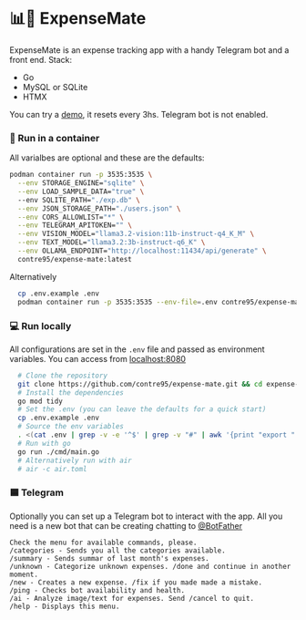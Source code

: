 # 📊🧉 ExpenseMate
ExpenseMate is an expense tracking app with a handy Telegram bot and a front end.
Stack:
 * Go
 * MySQL or SQLite
 * HTMX

You can try a [demo](https://demo1.contre.io), it resets every 3hs. Telegram bot is not enabled.

### 🦭 Run in a container 
All varialbes are optional and these are the defaults:
```sh
podman container run -p 3535:3535 \
  --env STORAGE_ENGINE="sqlite" \
  --env LOAD_SAMPLE_DATA="true" \  
  --env SQLITE_PATH="./exp.db" \
  --env JSON_STORAGE_PATH="./users.json" \
  --env CORS_ALLOWLIST="*" \
  --env TELEGRAM_APITOKEN="" \
  --env VISION_MODEL="llama3.2-vision:11b-instruct-q4_K_M" \
  --env TEXT_MODEL="llama3.2:3b-instruct-q6_K" \
  --env OLLAMA_ENDPOINT="http://localhost:11434/api/generate" \
  contre95/expense-mate:latest
```
Alternatively
```sh
  cp .env.example .env
  podman container run -p 3535:3535 --env-file=.env contre95/expense-mate
```

### 💻 Run locally
All configurations are set in the `.env` file and passed as environment variables. You can access from [localhost:8080](http://localhost:8080)
```sh
  # Clone the repository
  git clone https://github.com/contre95/expense-mate.git && cd expense-mate
  # Install the dependencies
  go mod tidy
  # Set the .env (you can leave the defaults for a quick start)
  cp .env.example .env
  # Source the env variables
  . <(cat .env | grep -v -e '^$' | grep -v "#" | awk '{print "export " $1}')
  # Run with go
  go run ./cmd/main.go
  # Alternatively run with air
  # air -c air.toml
```


### 🟦 Telegram
Optionally you can set up a Telegram bot to interact with the app. All you need is a new bot that can be creating chatting to [@BotFather](https://t.me/BotFather)
```
Check the menu for available commands, please.
/categories - Sends you all the categories available.
/summary - Sends summar of last month's expenses.
/unknown - Categorize unknown expenses. /done and continue in another moment.
/new - Creates a new expense. /fix if you made made a mistake.
/ping - Checks bot availability and health.
/ai - Analyze image/text for expenses. Send /cancel to quit.
/help - Displays this menu.
```
